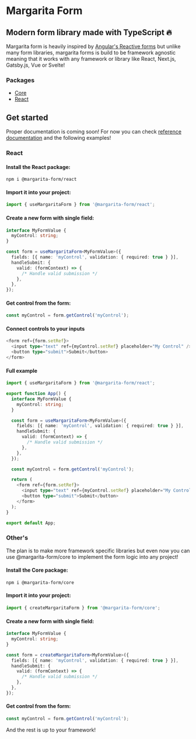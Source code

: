# Margarita Form

## Modern form library made with TypeScript 🔥

Margarita form is heavily inspired by [Angular's Reactive forms](https://angular.io/guide/reactive-forms) but unlike many form libraries, margarita forms is build to be framework agnostic meaning that it works with any framework or library like React, Next.js, Gatsby.js, Vue or Svelte!

### Packages

- [Core](https://www.npmjs.com/package/@margarita-form/core)
- [React](https://www.npmjs.com/package/@margarita-form/react)

## Get started

Proper documentation is coming soon! 
For now you can check [reference documentation](https://margarita-form.github.io/margarita-form/modules.html) and the following examples!

### React

#### Install the React package:

```
npm i @margarita-form/react
```

#### Import it into your project:

```typescript
import { useMargaritaForm } from '@margarita-form/react';
```

#### Create a new form with single field:

```typescript
interface MyFormValue {
  myControl: string;
}

const form = useMargaritaForm<MyFormValue>({
  fields: [{ name: 'myControl', validation: { required: true } }],
  handleSubmit: {
    valid: (formContext) => {
      /* Handle valid submission */
    },
  },
});
```

#### Get control from the form:

```typescript
const myControl = form.getControl('myControl');
```

#### Connect controls to your inputs

```typescript
<form ref={form.setRef}>
  <input type="text" ref={myControl.setRef} placeholder="My Control" />
  <button type="submit">Submit</button>
</form>
```

#### Full example

```typescript
import { useMargaritaForm } from '@margarita-form/react';

export function App() {
  interface MyFormValue {
    myControl: string;
  }

  const form = useMargaritaForm<MyFormValue>({
    fields: [{ name: 'myControl', validation: { required: true } }],
    handleSubmit: {
      valid: (formContext) => {
        /* Handle valid submission */
      },
    },
  });

  const myControl = form.getControl('myControl');

  return (
    <form ref={form.setRef}>
      <input type="text" ref={myControl.setRef} placeholder="My Control" />
      <button type="submit">Submit</button>
    </form>
  );
}

export default App;
```

### Other's

The plan is to make more framework specific libraries but even now you can use @margarita-form/core to implement the form logic into any project!

#### Install the Core package:

```
npm i @margarita-form/core
```

#### Import it into your project:

```typescript
import { createMargaritaForm } from '@margarita-form/core';
```

#### Create a new form with single field:

```typescript
interface MyFormValue {
  myControl: string;
}

const form = createMargaritaForm<MyFormValue>({
  fields: [{ name: 'myControl', validation: { required: true } }],
  handleSubmit: {
    valid: (formContext) => {
      /* Handle valid submission */
    },
  },
});
```

#### Get control from the form:

```typescript
const myControl = form.getControl('myControl');
```

And the rest is up to your framework!
